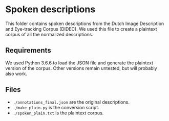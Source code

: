 # Spoken descriptions

This folder contains spoken descriptions from the Dutch Image Description and Eye-tracking Corpus (DIDEC).
We used this file to create a plaintext corpus of all the normalized descriptions.

## Requirements

We used Python 3.6.6 to load the JSON file and generate the plaintext version of the corpus.
Other versions remain untested, but will probably also work.

## Files

* `./annotations_final.json` are the original descriptions.
* `./make_plain.py` is the conversion script.
* `./spoken_plain.txt` is the plaintext corpus.
